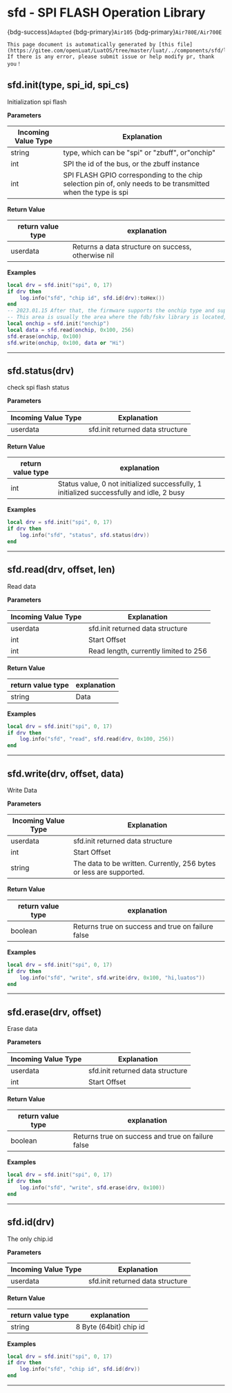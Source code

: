 # sfd - SPI FLASH Operation Library

{bdg-success}`Adapted` {bdg-primary}`Air105` {bdg-primary}`Air780E/Air700E`

```{note}
This page document is automatically generated by [this file](https://gitee.com/openLuat/LuatOS/tree/master/luat/../components/sfd/luat_lib_sfd.c). If there is any error, please submit issue or help modify pr, thank you！
```


## sfd.init(type, spi_id, spi_cs)



Initialization spi flash

**Parameters**

|Incoming Value Type | Explanation|
|-|-|
|string|type, which can be "spi" or "zbuff", or"onchip"|
|int|SPI the id of the bus, or the zbuff instance|
|int|SPI FLASH GPIO corresponding to the chip selection pin of, only needs to be transmitted when the type is spi|

**Return Value**

|return value type | explanation|
|-|-|
|userdata|Returns a data structure on success, otherwise nil|

**Examples**

```lua
local drv = sfd.init("spi", 0, 17)
if drv then
    log.info("sfd", "chip id", sfd.id(drv):toHex())
end
-- 2023.01.15 After that, the firmware supports the onchip type and supports direct reading and writing of a small area of flash on the chip, which is generally 64k
-- This area is usually the area where the fdb/fskv library is located, so don't mix it up.
local onchip = sfd.init("onchip")
local data = sfd.read(onchip, 0x100, 256)
sfd.erase(onchip, 0x100)
sfd.write(onchip, 0x100, data or "Hi")


```

---

## sfd.status(drv)



check spi flash status

**Parameters**

|Incoming Value Type | Explanation|
|-|-|
|userdata|sfd.init returned data structure|

**Return Value**

|return value type | explanation|
|-|-|
|int|Status value, 0 not initialized successfully, 1 initialized successfully and idle, 2 busy|

**Examples**

```lua
local drv = sfd.init("spi", 0, 17)
if drv then
    log.info("sfd", "status", sfd.status(drv))
end

```

---

## sfd.read(drv, offset, len)



Read data

**Parameters**

|Incoming Value Type | Explanation|
|-|-|
|userdata|sfd.init returned data structure|
|int|Start Offset|
|int|Read length, currently limited to 256|

**Return Value**

|return value type | explanation|
|-|-|
|string|Data|

**Examples**

```lua
local drv = sfd.init("spi", 0, 17)
if drv then
    log.info("sfd", "read", sfd.read(drv, 0x100, 256))
end

```

---

## sfd.write(drv, offset, data)



Write Data

**Parameters**

|Incoming Value Type | Explanation|
|-|-|
|userdata|sfd.init returned data structure|
|int|Start Offset|
|string|The data to be written. Currently, 256 bytes or less are supported.|

**Return Value**

|return value type | explanation|
|-|-|
|boolean|Returns true on success and true on failure false|

**Examples**

```lua
local drv = sfd.init("spi", 0, 17)
if drv then
    log.info("sfd", "write", sfd.write(drv, 0x100, "hi,luatos"))
end

```

---

## sfd.erase(drv, offset)



Erase data

**Parameters**

|Incoming Value Type | Explanation|
|-|-|
|userdata|sfd.init returned data structure|
|int|Start Offset|

**Return Value**

|return value type | explanation|
|-|-|
|boolean|Returns true on success and true on failure false|

**Examples**

```lua
local drv = sfd.init("spi", 0, 17)
if drv then
    log.info("sfd", "write", sfd.erase(drv, 0x100))
end

```

---

## sfd.id(drv)



The only chip.id

**Parameters**

|Incoming Value Type | Explanation|
|-|-|
|userdata|sfd.init returned data structure|

**Return Value**

|return value type | explanation|
|-|-|
|string|8 Byte (64bit) chip id|

**Examples**

```lua
local drv = sfd.init("spi", 0, 17)
if drv then
    log.info("sfd", "chip id", sfd.id(drv))
end

```

---

